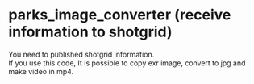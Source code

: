 # parks_image_converter (receive information to shotgrid)
You need to published shotgrid information.  
If you use this code, It is possible to copy exr image, convert to jpg and make video in mp4.
